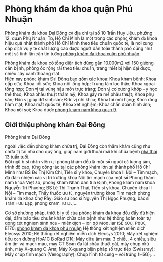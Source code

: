 <h1>Phòng khám đa khoa quận Phú Nhuận</h1>
<p>Phòng khám đa khoa Đại Đông có địa chỉ tại số 10 Trần Huy Liệu, phường 12, quận Phú Nhuận, Tp. Hồ Chí Minh là một trong các phòng khám đa khoa hiệu quả nhất thành phố Hồ Chí Minh theo tiêu chuẩn quốc tế, là nơi cung cấp dịch vụ y tế chất lượng cao được người dân toàn thành phố cũng như một số tỉnh lân cận tin tưởng <a href="http://phongkhamdaidong.vn/phong-kham-da-khoa-o-quan-phu-nhuan-da-khoa-phu-nhuan-110.html">phòng khám đa khoa quận phú nhuận</a>.</p>

<p>Phòng khám đa khoa có tổng diện tích dùng gần 10.000m2 với 150 giường căn bệnh, phòng ốc rộng rãi theo tiêu chuẩn, trang thiết bị hiện đại được, nhiều cây xanh thoáng mát.<br />
Hiện nay phòng khám Đại Đông bao gồm các khoa: Khoa khám bệnh; Khoa cấp cứu; Khoa hồi sức; Khoa nội tổng hợp; Trung tâm lọc thận; Khoa ngoại tổng hợp; Đơn vị tại vùng hậu môn trực tràng; Đơn vị cơ xương khớp &ndash; y học thể thao; Khoa phẫu thuật thẩm mỹ; Khoa gây ra mê phẫu thuật; Khoa phụ sản; Đơn vị giúp đỡ sinh sản; Đơn vị nhi khoa; Khoa tai mũi họng; Khoa răng hàm mặt; Khoa mắt quốc tế; Khoa xét nghiệm; Khoa chẩn đoán hình ảnh; Khoa nội soi; Khoa dược <a href="http://phongkhamdaidong.vn/phong-kham-nam-khoa-quan-9-chat-luong-nam-khoa-quan-9-109.html">phong kham nam khoa quan 9</a>.</p>

<h2>Giới thiệu phòng khám Đại Đông</h2>

<div id="attachment_180">
<p>Phòng khám Đại Đông</p>
</div>

<p>ngoài việc đến phòng khám chữa trị, Đại Đông còn thăm khám cũng như chữa trị tại nhà cho quý ông, giúp nam giới thoải mái khi chữa bệnh <a href="http://phongkhamdaidong.vn/pha-thai-13-tuan-bang-thuoc-het-bao-nhieu-tien-168.html">phá thai 13 tuần tuổi</a>.<br />
Đội ngũ b.sĩ nhân viên tại phòng khám đều là một số người có lương tâm, trình độ cao, từng công tác tại các phòng khám lớn tại thành phố Hồ Chí Minh như BS Đỗ Thị Kim Chi, Tiến sĩ y khoa, Chuyên khoa II Nội &ndash; Tim mạch, đã đảm nhiệm các vị trí trưởng khoa Nội tim mạch của một số Phòng khám nam khoa Việt Xô, phòng khám Nhân dân Gia Định, Phòng khám nam khoa Nguyễn Tri Phương; BS Lê Thị Thanh Thái, Tiến sĩ y khoa, Chuyên khoa II Nội &ndash; Tim mạch, Thầy thuốc ưu tú, nguyên trưởng khoa Tim mạch phòng khám đa khoa Chợ Rẫy; Giáo sư bác sĩ Nguyễn Thị Ngọc Phượng; bác sĩ Trần Hữu Lập, phòng khám Từ Dũ;&hellip;</p>

<p>Cơ sở phương pháp, thiết bị y tế của phòng khám đa khoa đều đầy đủ hiện đại, đảm bảo tiêu chuẩn khám chữa căn bệnh như hệ thống hoàn toàn tự động xét nghiệm sinh hóa &ndash; miễn dịch &ndash; ion đồ Modular ISE 900, P800, E170; <a href="http://phongkhamdaidong.vn/phong-kham-da-khoa-o-quan-phu-nhuan-da-khoa-phu-nhuan-110.html">phòng khám đa khoa phú nhuận</a>&nbsp;Hệ thống xét nghiệm miễn dịch Elecsys 2010; Hệ thống xét nghiệm miễn dịch Elecsys 2010; Máy xét nghiệm tiểu con đường HbA1C BioRad D10; Máy diêu âm màu 3 chiều, 4 chiều, siêu âm tim và mạch máu, máy CT Scan đa lát phẫu thuật cắt, máy chụp nhũ ảnh, máy X-quang C-Arm; Máy X-quang biện pháp số trực tiếp (Swissray); Máy chụp tĩnh mạch (Venography); Chụp hình tử cung &ndash; vòi trứng (HSG);&hellip;</p>
